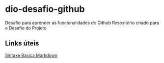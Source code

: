 # dio-desafio-github
Desafio para aprender as funcionalidades do Github 
Resositório criado para o Desafio do Projeto

## Links úteis
[Sintaxe Basica Markdown](https://www.markdownguide.org/basic-syntax/)

